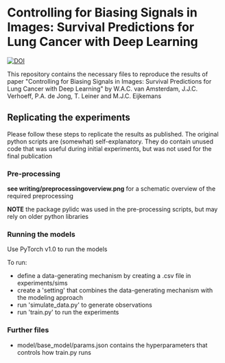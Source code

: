 # Controlling for Biasing Signals in Images: Survival Predictions for Lung Cancer with Deep Learning

[![DOI](https://zenodo.org/badge/207314717.svg)](https://zenodo.org/badge/latestdoi/207314717)

This repository contains the necessary files to reproduce the results of paper
"Controlling for Biasing Signals in Images: Survival Predictions for Lung Cancer with Deep Learning"
by W.A.C. van Amsterdam, J.J.C. Verhoeff, P.A. de Jong, T. Leiner and M.J.C. Eijkemans

## Replicating the experiments

Please follow these steps to replicate the results as published.
The original python scripts are (somewhat) self-explanatory.
They do contain unused code that was useful during initial experiments, but was not used for the final publication

### Pre-processing

**see writing/preprocessingoverview.png** for a schematic overview of the required preprocessing

**NOTE** the package pylidc was used in the pre-processing scripts, but may rely on older python libraries

### Running the models

Use PyTorch v1.0 to run the models

To run:

- define a data-generating mechanism by creating a .csv file in experiments/sims
- create a 'setting' that combines the data-generating mechanism with the modeling approach
- run 'simulate_data.py' to generate observations
- run 'train.py' to run the experiments

### Further files

- model/base_model/params.json contains the hyperparameters that controls how train.py runs
